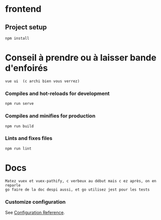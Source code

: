 # frontend

## Project setup
```
npm install
```

# Conseil à prendre ou à laisser bande d'enfoirés
```
vue ui  (c archi bien vous verrez)
```

### Compiles and hot-reloads for development
```
npm run serve
```

### Compiles and minifies for production
```
npm run build
```

### Lints and fixes files
```
npm run lint
```

# Docs
```
Matez vuex et vuex-pathify, c verbeux au début mais c ez après, on en reparle
go faire de la doc despi aussi, et go utilisez jest pour les tests
```

### Customize configuration
See [Configuration Reference](https://cli.vuejs.org/config/).
